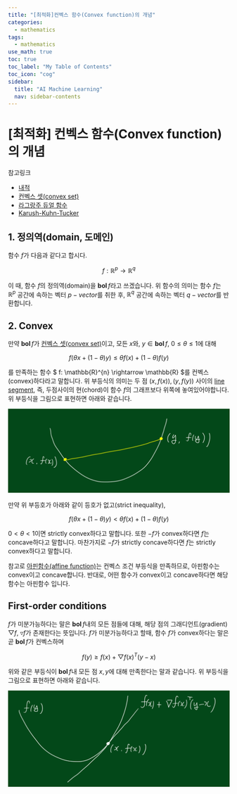 ```yaml
---
title: "[최적화]컨벡스 함수(Convex function)의 개념" 
categories:
  - mathematics
tags:
  - mathematics
use_math: true
toc: true
toc_label: "My Table of Contents"
toc_icon: "cog"
sidebar:
  title: "AI Machine Learning"
  nav: sidebar-contents
---
```


# [최적화] 컨벡스 함수(Convex function)의 개념

참고링크

* [내적 ](https://losskatsu.github.io/linear-algebra/innerproduct/)
* [컨벡스 셋(convex set)](https://losskatsu.github.io/mathematics/convex-set/)
* [라그랑주 듀얼 함수](https://losskatsu.github.io/mathematics/dual-function/)
* [Karush-Kuhn-Tucker](https://losskatsu.github.io/mathematics/kkt/)

## 1. 정의역(domain, 도메인)

함수 $f$가 다음과 같다고 합시다.

$$ f: \mathbb{R}^{p} \rightarrow \mathbb{R}^{q} $$ 

이 때, 함수 $f$의 정의역(domain)을 $\mathbf{bol}\, f$라고 쓰겠습니다. 
위 함수의 의미는 함수 $f$는 $\mathbb{R}^{p}$ 공간에 속하는 벡터 $p-vector$를 취한 후,
$\mathbb{R}^{q}$ 공간에 속하는 벡터 $q-vector$를 반환합니다. 

## 2. Convex

만약 $\mathbf{bol}\, f$가 [컨벡스 셋(convex set)](https://losskatsu.github.io/mathematics/convex-set/)이고, 
모든 $x$와, $y\in \mathbf{bol}\, f$, $0\leq \theta \leq 1$에 대해 

$$ f(\theta x + (1-\theta)y) \leq \theta f(x) + (1-\theta)f(y) $$

를 만족하는 함수 $ f: \mathbb{R}^{n} \rightarrow \mathbb{R} $를 컨벡스(convex)하다라고 말합니다. 
위 부등식의 의미는 두 점 $(x, f(x)), (y, f(y))$ 사이의 [line segment](https://losskatsu.github.io/mathematics/convex-set/), 
즉, 두점사이의 현(chord)이 함수 $f$의 그래프보다 위쪽에 놓여있어야합니다. 
위 부등식을 그림으로 표현하면 아래와 같습니다. 

<center><img src="/assets/images/math/convex-function/01.jpg" width="800"></center>

만약 위 부등호가 아래와 같이 등호가 없고(strict inequality), 

$$ f(\theta x + (1-\theta)y) < \theta f(x) + (1-\theta)f(y) $$

$0 < \theta < 1$이면 strictly convex하다고 말합니다. 
또한 $-f$가 convex하다면 $f$는 concave하다고 말합니다. 
마찬가지로 $-f$가 strictly concave하다면 $f$는 strictly convex하다고 말합니다. 

참고로 [아핀함수(affine function)](https://losskatsu.github.io/mathematics/convex-set/)는 컨벡스 조건 부등식을 만족하므로, 
아핀함수는 convex이고 concave합니다. 
반대로, 어떤 함수가 convex이고 concave하다면 해당 함수는 아핀함수 입니다. 

## First-order conditions

$f$가 미분가능하다는 말은 $\mathbf{bol}\, f$내의 모든 점들에 대해, 
해당 점의 그래디언트(gradient) $\bigtriangledown f$, $\triangledown f$가 존재한다는 뜻입니다. 
$f$가 미분가능하다고 할때, 함수 $f$가 convex하다는 말은 곧 $\mathbf{bol} \, f$가 컨벡스하며 

$$ f(y) \geq f(x) + \bigtriangledown f(x)^{T}(y-x)$$

위와 같은 부등식이 $\mathbf{bol}\, f$내 모든 점 $x, y$에 대해 만족한다는 말과 같습니다. 
위 부등식을 그림으로 표현하면 아래와 같습니다. 

<center><img src="/assets/images/math/convex-function/02.jpg" width="800"></center>

